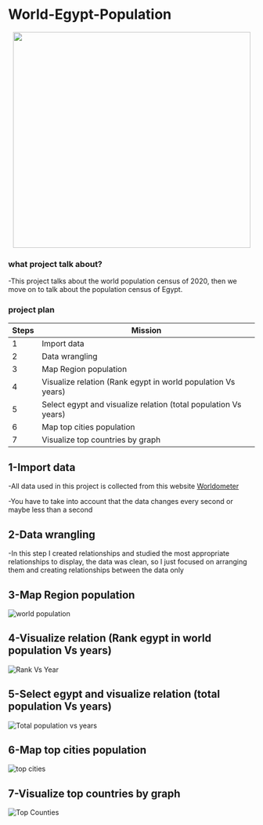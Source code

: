 # World-Egypt-Population
<p align="center">
  <img 
    width="485"
    height="440"
    src="https://dr282zn36sxxg.cloudfront.net/datastreams/f-d%3A230dd95d2076223ab9b3f5667ba26241e904a5cea9a301fee62c9ddd%2BIMAGE_TINY%2BIMAGE_TINY.1"
  >
</p>


### what project talk about?
-This project talks about the world population census of 2020, then we move on to talk about the population census of Egypt.


### project plan

| Steps  | Mission |
| ------------- | ------------- |
| 1  | Import data   |
| 2  | Data wrangling  |
| 3  | Map Region population  |
| 4  | Visualize relation (Rank egypt in world population Vs years)  |
| 5  | Select egypt and visualize relation (total population Vs years)  |
| 6  | Map top cities population  |
| 7  | Visualize top countries by graph  |


## 1-Import data
-All data used in this project is collected from this website <a href="https://www.worldometers.info/world-population/#region/" target="_blank">Worldometer</a>

-You have to take into account that the data changes every second or maybe less than a second

## 2-Data wrangling
-In this step I created relationships and studied the most appropriate relationships to display, the data was clean, so I just focused on arranging them and creating relationships between the data only

## 3-Map Region population
![world population](https://user-images.githubusercontent.com/104658866/180085611-51b11a0a-7fb7-404a-9159-6e6866a13419.gif)

## 4-Visualize relation (Rank egypt in world population Vs years)
![Rank Vs Year](https://user-images.githubusercontent.com/104658866/180086116-39758f87-d38d-4eae-a2e3-158dc120d0cb.png)

## 5-Select egypt and visualize relation (total population Vs years)
![Total population vs years](https://user-images.githubusercontent.com/104658866/180086026-52303400-fa65-4a92-be51-381c9346d59b.png)

## 6-Map top cities population
![top cities ](https://user-images.githubusercontent.com/104658866/180086180-8f95b281-2bf6-4147-b8dc-ac915a578166.gif)

## 7-Visualize top countries by graph
![Top Counties](https://user-images.githubusercontent.com/104658866/180086250-24de0738-4605-424c-a657-06ba3d9eb751.png)

